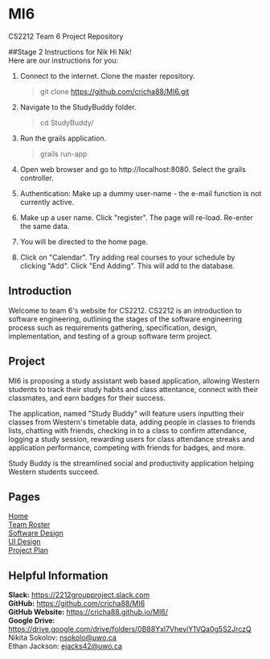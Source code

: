 # MI6
CS2212 Team 6 Project Repository

##Stage 2 Instructions for Nik
Hi Nik!  
Here are our instructions for you:  
1. Connect to the internet. Clone the master repository.

	> git clone https://github.com/cricha88/MI6.git  
	
2. Navigate to the StudyBuddy folder.    

	> cd StudyBuddy/      
	
3. Run the grails application.  

	> grails run-app    
	
4. Open web browser and go to http://localhost:8080. Select the grails controller.    
5. Authentication: Make up a dummy user-name - the e-mail function is not currently active.  
6. Make up a user name. Click "register". The page will re-load. Re-enter the same data.    
7. You will be directed to the home page.
8. Click on "Calendar". Try adding real courses to your schedule by clicking "Add". Click "End Adding". This will add to the database.


## Introduction
Welcome to team 6's website for CS2212. CS2212 is an introduction to software engineering, outlining the stages of the software engineering process such as requirements gathering, specification, design, implementation, and testing of a group software term project.  

## Project
MI6 is proposing a study assistant web based application, allowing Western students to track their study habits and class attentance, connect with their classmates, and earn badges for their success.

The application, named "Study Buddy" will feature users inputting their classes from Western's timetable data, adding people in classes to friends lists, chatting with friends, checking in to a class to confirm attendance, logging a study session, rewarding users for class attendance streaks and application performance, competing with friends for badges, and more.  

Study Buddy is the streamlined social and productivity application helping Western students succeed.

## Pages

[Home](README.md)  
[Team Roster](TEAMROSTER.md)  
[Software Design](SOFTWAREDESIGN.md)  
[UI Design](UIDESIGN.md)  
[Project Plan](PROJECTPLAN.md) 


## Helpful Information

**Slack:** <https://2212groupproject.slack.com>  
**GitHub:** <https://github.com/cricha88/MI6>  
**GitHub Website:** <https://cricha88.github.io/MI6/>  
**Google Drive:** <https://drive.google.com/drive/folders/0B88Yxl7VheviY1VQa0g5S2JrczQ>  
Nikita Sokolov: <nsokolo@uwo.ca>  
Ethan Jackson: <ejacks42@uwo.ca>  

